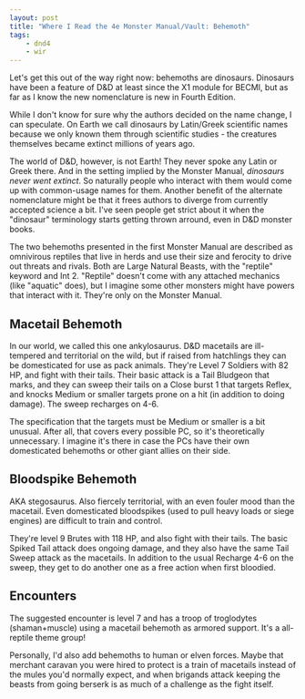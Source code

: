 ```yaml
---
layout: post
title: "Where I Read the 4e Monster Manual/Vault: Behemoth"
tags:
    - dnd4
    - wir
---
```


Let's get this out of the way right now: behemoths are dinosaurs. Dinosaurs have
been a feature of D&D at least since the X1 module for BECMI, but as far as I
know the new nomenclature is new in Fourth Edition.

While I don't know for sure why the authors decided on the name change, I can
speculate. On Earth we call dinosaurs by Latin/Greek scientific names because we
only known them through scientific studies - the creatures themselves became
extinct millions of years ago.

The world of D&D, however, is not Earth! They never spoke any Latin or Greek
there. And in the setting implied by the Monster Manual, _dinosaurs never went
extinct_. So naturally people who interact with them would come up with
common-usage names for them. Another benefit of the alternate nomenclature might
be that it frees authors to diverge from currently accepted science a bit. I've
seen people get strict about it when the "dinosaur" terminology starts getting
thrown arround, even in D&D monster books.

The two behemoths presented in the first Monster Manual are described as
omnivirous reptiles that live in herds and use their size and ferocity to drive
out threats and rivals. Both are Large Natural Beasts, with the "reptile"
keyword and Int 2. "Reptile" doesn't come with any attached mechanics (like
"aquatic" does), but I imagine some other monsters might have powers that
interact with it. They're only on the Monster Manual.


## Macetail Behemoth

In our world, we called this one ankylosaurus. D&D macetails are ill-tempered
and territorial on the wild, but if raised from hatchlings they can be
domesticated for use as pack animals. They're Level 7 Soldiers with 82 HP, and
fight with their tails. Their basic attack is a Tail Bludgeon that marks, and
they can sweep their tails on a Close burst 1 that targets Reflex, and knocks
Medium or smaller targets prone on a hit (in addition to doing damage). The
sweep recharges on 4-6.

The specification that the targets must be Medium or smaller is a bit
unusual. After all, that covers every possible PC, so it's theoretically
unnecessary. I imagine it's there in case the PCs have their own domesticated
behemoths or other giant allies on their side.

## Bloodspike Behemoth

AKA stegosaurus. Also fiercely territorial, with an even fouler mood than the
macetail. Even domesticated bloodspikes (used to pull heavy loads or siege
engines) are difficult to train and control.

They're level 9 Brutes with 118 HP, and also fight with their tails. The basic
Spiked Tail attack does ongoing damage, and they also have the same Tail Sweep
attack as the macetails. In addition to the usual Recharge 4-6 on the sweep,
they get to do another one as a free action when first bloodied.

## Encounters

The suggested encounter is level 7 and has a troop of troglodytes
(shaman+muscle) using a macetail behemoth as armored support. It's a all-reptile
theme group!

Personally, I'd also add behemoths to human or elven forces. Maybe that merchant
caravan you were hired to protect is a train of macetails instead of the mules
you'd normally expect, and when brigands attack keeping the beasts from going
berserk is as much of a challenge as the fight itself.

